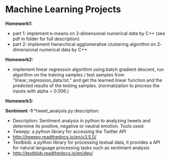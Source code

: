 # Machine Learning Projects 
**Homework1:**  

- part 1: implement k-means on 2‐dimensional numerical data by C++ (see pdf in folder for full description)
- part 2: implement hierarchical agglomerative clustering algorithm on 2‐dimensional numerical data by C++

**Homework2:** 

- implement linear regression algorithm using batch gradient descent, run algorithm on the training samples / test samples from "linear_regression_data.txt." and get the learned linear function and the predicted results of the testing samples. (normalization to process the inputs with alpha = 0.006.)

**Homework3:**

**Sentiment -1**
*tweet_analysis.py description: 
- Description: Sentiment analysis in python to analyzing tweets and determine its positive, negative or neutral emotion.
Tools used:
 - Tweepy: a python library for accessing the Twitter API
 - http://tweepy.readthedocs.io/en/v3.5.0/
 - Textblob: a python library for processing textual data, it provides a API for natural language processing tasks such as sentiment analysis
 - http://textblob.readthedocs.io/en/dev/
